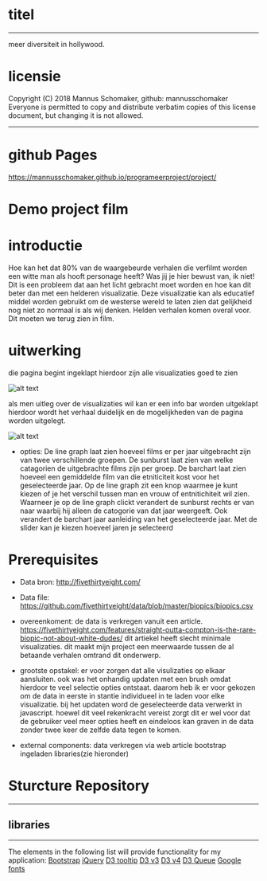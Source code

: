 # titel
***
meer diversiteit in hollywood.

# licensie
 Copyright (C) 2018 Mannus Schomaker, github: mannusschomaker
 Everyone is permitted to copy and distribute verbatim copies
 of this license document, but changing it is not allowed.

***
# github Pages

https://mannusschomaker.github.io/programeerproject/project/

# Demo project film


# introductie
Hoe kan het dat 80% van de waargebeurde verhalen die verfilmt worden een witte man als hooft personage heeft? Was jij je hier bewust van, ik niet! Dit is een probleem dat aan het licht gebracht moet worden en hoe kan dit beter dan met een helderen visualizatie. Deze visualizatie kan als educatief middel worden gebruikt om de westerse wereld te laten zien dat gelijkheid nog niet zo normaal is als wij denken. Helden verhalen komen overal voor. Dit moeten we terug zien in film.


# uitwerking
die pagina begint ingeklapt hierdoor zijn alle visualizaties goed te zien

![alt text](https://github.com/mannusschomaker/programeerproject/blob/master/doc/fullPagePulsInfo.png)

als men uitleg over de visualizaties wil kan er een info bar worden uitgeklapt hierdoor wordt het verhaal duidelijk en de mogelijkheden van de pagina worden uitgelegt.

![alt text](https://github.com/mannusschomaker/programeerproject/blob/master/doc/fullPage.png)

- opties:
De line graph laat zien hoeveel films er per jaar uitgebracht zijn van twee verschillende groepen.
De sunburst laat zien van welke catagorien de uitgebrachte films zijn per groep.
De barchart laat zien hoeveel een gemiddelde film van die etniticiteit kost voor het geselecteerde jaar.
Op de line graph zit een knop waarmee je kunt kiezen of je het verschil tussen man en vrouw of entnitichiteit wil zien.
Waarneer je op de line graph clickt verandert de sunburst rechts er van naar waarbij hij alleen de catogorie van dat jaar weergeeft. Ook verandert de barchart jaar aanleiding van het geselecteerde jaar.
Met de slider kan je kiezen hoeveel jaren je selecteerd

# Prerequisites

- Data bron:
http://fivethirtyeight.com/

- Data file:
https://github.com/fivethirtyeight/data/blob/master/biopics/biopics.csv

- overeenkoment:
de data is verkregen vanuit een article.
https://fivethirtyeight.com/features/straight-outta-compton-is-the-rare-biopic-not-about-white-dudes/
dit artiekel heeft slecht minimale visualizaties.
dit maakt mijn project een meerwaarde tussen de al betaande verhalen omtrand dit onderwerp.

- grootste opstakel:
er voor zorgen dat alle visulizaties op elkaar aansluiten. ook was het onhandig updaten met een brush omdat hierdoor te veel selectie opties ontstaat. daarom heb ik er voor gekozen om de data in eerste in stantie individueel in te laden voor elke visualizatie. bij het updaten word de geselecteerde data verwerkt in javascript. hoewel dit veel rekenkracht vereist zorgt dit er wel voor dat de gebruiker veel meer opties heeft en eindeloos kan graven in de data zonder twee keer de zelfde data tegen te komen.

- external components:
data verkregen via web article
bootstrap
ingeladen libraries(zie hieronder)

# Sturcture Repository



***
## libraries
***
The elements in the following list will provide functionality for my application:
[Bootstrap](https://maxcdn.bootstrapcdn.com/bootstrap/3.3.7/css/bootstrap.min.css)
[jQuery](https://ajax.googleapis.com/ajax/libs/jquery/3.2.1/jquery.min.js)
[D3 tooltip](https://labratrevenge.com/d3-tip/javascripts/d3.tip.v0.6.3.js)
[D3 v3](https://cdnjs.cloudflare.com/ajax/libs/d3/3.5.17/d3.min.js)
[D3 v4](https://d3js.org/d3.v4.min.js)
[D3 Queue](https://d3js.org/queue.v1.min.js)
[Google fonts](https://fonts.googleapis.com/css?family=Josefin+Slab)
